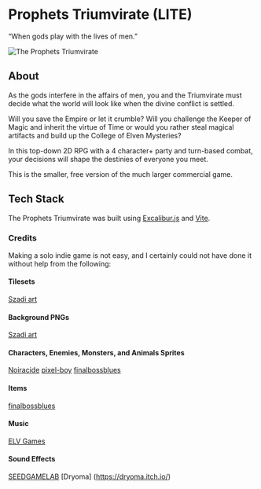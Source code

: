 # Prophets Triumvirate (LITE)

“When gods play with the lives of men.”

![The Prophets Triumvirate](/docs/images/StartingLevel.png)

## About

As the gods interfere in the affairs of men, you and the Triumvirate must decide what the world will look like when the divine conflict is settled.

Will you save the Empire or let it crumble? Will you challenge the Keeper of Magic and inherit the virtue of Time or would you rather steal magical artifacts and build up the College of Elven Mysteries?

In this top-down 2D RPG with a 4 character+ party and turn-based combat, your decisions will shape the destinies of everyone you meet.

This is the smaller, free version of the much larger commercial game.

## Tech Stack

The Prophets Triumvirate was built using [Excalibur.js](https://excaliburjs.com/) and [Vite](https://vite.dev/).

### Credits

Making a solo indie game is not easy, and I certainly could not have done it without help from the following:

#### Tilesets

[Szadi art](https://szadiart.itch.io/)

#### Background PNGs

[Szadi art](https://szadiart.itch.io/)

#### Characters, Enemies, Monsters, and Animals Sprites

[Noiracide](https://noiracide.itch.io/)
[pixel-boy](https://pixel-boy.itch.io/)
[finalbossblues](https://finalbossblues.itch.io/)

#### Items

[finalbossblues](https://finalbossblues.itch.io/)

#### Music

[ELV Games](https://elvgames.itch.io/)

#### Sound Effects

[SEEDGAMELAB](https://seedgamelab.itch.io/)
[Dryoma] (https://dryoma.itch.io/)
